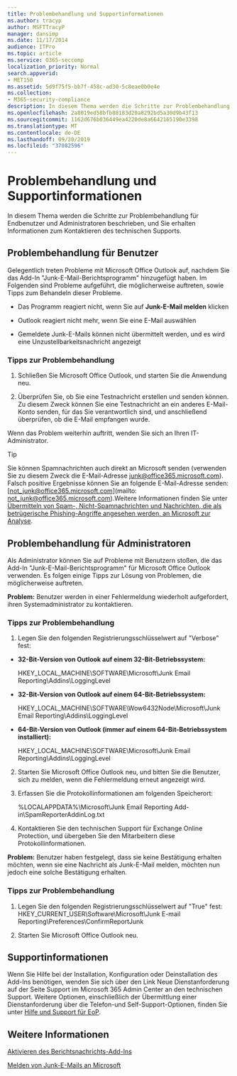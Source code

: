 ```yaml
---
title: Problembehandlung und Supportinformationen
ms.author: tracyp
author: MSFTTracyP
manager: dansimp
ms.date: 11/17/2014
audience: ITPro
ms.topic: article
ms.service: O365-seccomp
localization_priority: Normal
search.appverid:
- MET150
ms.assetid: 5d9f75f5-bb7f-458c-ad30-5c8eae0b0e4e
ms.collection:
- M365-security-compliance
description: In diesem Thema werden die Schritte zur Problembehandlung für Endbenutzer und Administratoren beschrieben, und Sie erhalten Informationen zum Kontaktieren des technischen Supports.
ms.openlocfilehash: 2a8019ed58bfb88183d20a8292bd5a30d9b43f13
ms.sourcegitcommit: 1162d676b036449ea4220de8a6642165190e3398
ms.translationtype: MT
ms.contentlocale: de-DE
ms.lasthandoff: 09/20/2019
ms.locfileid: "37082596"
---
```

# <a name="troubleshooting-and-support-information"></a>Problembehandlung und Supportinformationen

In diesem Thema werden die Schritte zur Problembehandlung für Endbenutzer und Administratoren beschrieben, und Sie erhalten Informationen zum Kontaktieren des technischen Supports.
  
## <a name="troubleshooting-for-users"></a>Problembehandlung für Benutzer

Gelegentlich treten Probleme mit Microsoft Office Outlook auf, nachdem Sie das Add-In "Junk-E-Mail-Berichtsprogramm" hinzugefügt haben. Im Folgenden sind Probleme aufgeführt, die möglicherweise auftreten, sowie Tipps zum Behandeln dieser Probleme. 
  
- Das Programm reagiert nicht, wenn Sie auf **Junk-E-Mail melden** klicken
    
- Outlook reagiert nicht mehr, wenn Sie eine E-Mail auswählen
    
- Gemeldete Junk-E-Mails können nicht übermittelt werden, und es wird eine Unzustellbarkeitsnachricht angezeigt
    
### <a name="troubleshooting-tip"></a>Tipps zur Problembehandlung

1. Schließen Sie Microsoft Office Outlook, und starten Sie die Anwendung neu.
    
2. Überprüfen Sie, ob Sie eine Testnachricht erstellen und senden können. Zu diesem Zweck können Sie eine Testnachricht an ein anderes E-Mail-Konto senden, für das Sie verantwortlich sind, und anschließend überprüfen, ob die E-Mail empfangen wurde.
    
Wenn das Problem weiterhin auftritt, wenden Sie sich an Ihren IT-Administrator.
  
> [!TIP]
> Sie können Spamnachrichten auch direkt an Microsoft senden (verwenden Sie zu diesem Zweck die E-Mail-Adresse [junk@office365.microsoft.com](mailto:junk@office365.microsoft.com)). Falsch positive Ergebnisse können Sie an folgende E-Mail-Adresse senden: [not_junk@office365.microsoft.com](mailto: not_junk@office365.microsoft.com).Weitere Informationen finden Sie unter [Übermitteln von Spam-, Nicht-Spamnachrichten und Nachrichten, die als betrügerische Phishing-Angriffe angesehen werden, an Microsoft zur Analyse](submit-spam-non-spam-and-phishing-scam-messages-to-microsoft-for-analysis.md). 
  
## <a name="troubleshooting-for-administrators"></a>Problembehandlung für Administratoren

Als Administrator können Sie auf Probleme mit Benutzern stoßen, die das Add-In "Junk-E-Mail-Berichtsprogramm" für Microsoft Office Outlook verwenden. Es folgen einige Tipps zur Lösung von Problemen, die möglicherweise auftreten. 
  
 **Problem:** Benutzer werden in einer Fehlermeldung wiederholt aufgefordert, ihren Systemadministrator zu kontaktieren. 
  
### <a name="troubleshooting-tip"></a>Tipps zur Problembehandlung

1. Legen Sie den folgenden Registrierungsschlüsselwert auf "Verbose" fest:
    
  - **32-Bit-Version von Outlook auf einem 32-Bit-Betriebssystem:**
    
    HKEY_LOCAL_MACHINE\SOFTWARE\Microsoft\Junk Email Reporting\Addins\LoggingLevel
    
  - **32-Bit-Version von Outlook auf einem 64-Bit-Betriebssystem:**
    
    HKEY_LOCAL_MACHINE\SOFTWARE\Wow6432Node\Microsoft\Junk Email Reporting\Addins\LoggingLevel
    
  - **64-Bit-Version von Outlook (immer auf einem 64-Bit-Betriebssystem installiert):**
    
    HKEY_LOCAL_MACHINE\SOFTWARE\Microsoft\Junk Email Reporting\Addins\LoggingLevel
    
2. Starten Sie Microsoft Office Outlook neu, und bitten Sie die Benutzer, sich zu melden, wenn die Fehlermeldung erneut angezeigt wird.
    
3. Erfassen Sie die Protokollinformationen am folgenden Speicherort: 
    
    %LOCALAPPDATA%\Microsoft\Junk Email Reporting Add-in\SpamReporterAddinLog.txt
    
4. Kontaktieren Sie den technischen Support für Exchange Online Protection, und übergeben Sie den Mitarbeitern diese Protokollinformationen. 
    
 **Problem:** Benutzer haben festgelegt, dass sie keine Bestätigung erhalten möchten, wenn sie eine Nachricht als Junk-E-Mail melden, möchten nun jedoch eine solche Bestätigung erhalten. 
  
### <a name="troubleshooting-tip"></a>Tipps zur Problembehandlung

1. Legen Sie den folgenden Registrierungsschlüsselwert auf "True" fest: HKEY_CURRENT_USER\Software\Microsoft\Junk E-mail Reporting\Preferences\ConfirmReportJunk
    
2. Starten Sie Microsoft Office Outlook neu.
    
## <a name="support-information"></a>Supportinformationen

Wenn Sie Hilfe bei der Installation, Konfiguration oder Deinstallation des Add-Ins benötigen, wenden Sie sich über den Link Neue Dienstanforderung auf der Seite Support im Microsoft 365 Admin Center an den technischen Support. Weitere Optionen, einschließlich der Übermittlung einer Dienstanforderung über die Telefon-und Self-Support-Optionen, finden Sie unter [Hilfe und Support für EoP](help-and-support-for-eop.md).
  
## <a name="for-more-information"></a>Weitere Informationen

[Aktivieren des Berichtsnachrichts-Add-Ins](https://support.office.com/article/4250c4bc-6102-420b-9e0a-a95064837676)
  
[Melden von Junk-E-Mails an Microsoft](report-junk-email-messages-to-microsoft.md)
  

